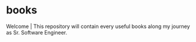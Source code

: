 # books
Welcome | This repository will contain every useful books along my journey as Sr. Software Engineer.
